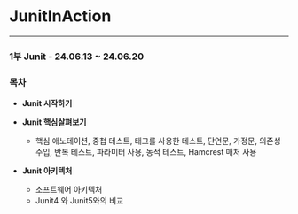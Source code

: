 # JunitInAction

---

### 1부 Junit - 24.06.13 ~ 24.06.20
### 목차
- **Junit 시작하기**
- **Junit 핵심살펴보기**

    - 핵심 애노테이션, 중첩 테스트, 태그를 사용한 테스트, 단언문, 가정문, 의존성 주입, 반복 테스트, 파라미터 사용, 동적 테스트, Hamcrest 매처 사용
- **Junit 아키텍처**

  - 소프트웨어 아키텍처
  - Junit4 와 Junit5와의 비교






